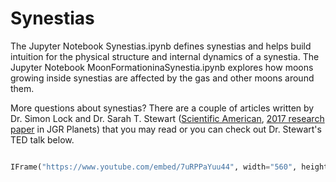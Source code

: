 # Synestias
The Jupyter Notebook Synestias.ipynb defines synestias and helps build intuition for the physical structure and internal dynamics of a synestia.
The Jupyter Notebook MoonFormationinaSynestia.ipynb explores how moons growing inside synestias are affected by the gas and other moons around them.


More questions about synestias? There are a couple of articles written by Dr. Simon Lock and Dr. Sarah T. Stewart ([Scientific American](https://www.scientificamerican.com/article/when-earth-and-the-moon-were-one/), [2017 research paper](https://agupubs.onlinelibrary.wiley.com/doi/full/10.1002/2016JE005239) in JGR Planets) that you may read or you can check out Dr. Stewart's TED talk below.

```python

IFrame("https://www.youtube.com/embed/7uRPPaYuu44", width="560", height="315")
```

```python

```
